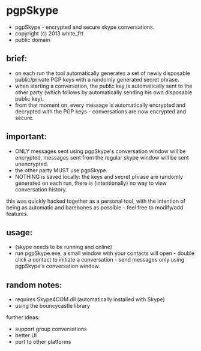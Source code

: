 pgpSkype
========

* pgpSkype - encrypted and secure skype conversations.
* copyright (c) 2013 white_frt
* public domain
	
brief:
------
* on each run the tool automatically generates a set of newly disposable public/private PGP keys with a randomly generated secret phrase.
* when starting a conversation, the public key is automatically sent to the other party (which follows by automatically sending his own disposable public key).
* from that moment on, every message is automatically encrypted and decrypted with the PGP keys - conversations are now encrypted and secure.

important:
----------
* ONLY messages sent using pgpSkype's conversation window will be encrypted, messages sent from the regular skype window will be sent unencrypted.
* the other party MUST use pgpSkype.
* NOTHING is saved locally: the keys and secret phrase are randomly generated on each run, there is (intentionally) no way to view conversation history.

this was quickly hacked together as a personal tool, with the intention of being as automatic and barebones as possible - feel free to modify/add features.

usage:
------
* (skype needs to be running and online)
* run pgpSkype.exe,
	a small window with your contacts will open - double click a contact to initiate a conversation - send messages only using pgpSkype's conversation window.
	
random notes:
-------------	
* requires Skype4COM.dll (automatically installed with Skype)
* using the bouncycastle library  

further ideas:
* support group conversations
* better UI
* port to other platforms